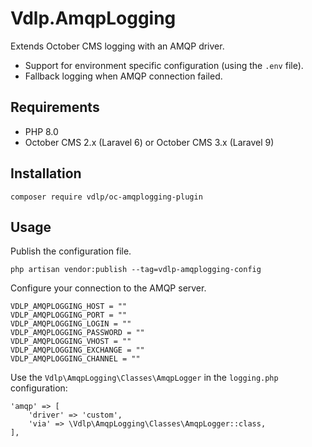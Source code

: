 # Vdlp.AmqpLogging

Extends October CMS logging with an AMQP driver.

- Support for environment specific configuration (using the `.env` file).
- Fallback logging when AMQP connection failed.

## Requirements

- PHP 8.0
- October CMS 2.x (Laravel 6) or October CMS 3.x (Laravel 9)

## Installation

```
composer require vdlp/oc-amqplogging-plugin
```

## Usage

Publish the configuration file.

`php artisan vendor:publish --tag=vdlp-amqplogging-config`

Configure your connection to the AMQP server.

```
VDLP_AMQPLOGGING_HOST = ""
VDLP_AMQPLOGGING_PORT = ""
VDLP_AMQPLOGGING_LOGIN = ""
VDLP_AMQPLOGGING_PASSWORD = ""
VDLP_AMQPLOGGING_VHOST = ""
VDLP_AMQPLOGGING_EXCHANGE = ""
VDLP_AMQPLOGGING_CHANNEL = ""
```

Use the `Vdlp\AmqpLogging\Classes\AmqpLogger` in the `logging.php` configuration:

```
'amqp' => [
    'driver' => 'custom',
    'via' => \Vdlp\AmqpLogging\Classes\AmqpLogger::class,
],
```
